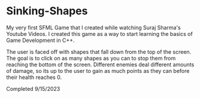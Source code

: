 # Sinking-Shapes

My very first SFML Game that I created while watching Suraj Sharma's Youtube Videos. I created this game as a way to start learning the basics of Game Development in C++.

The user is faced off with shapes that fall down from the top of the screen. The goal is to click on as many shapes as you can to stop them from reaching the bottom of the screen.
Different enemies deal different amounts of damage, so its up to the user to gain as much points as they can before their health reaches 0.

Completed 9/15/2023
